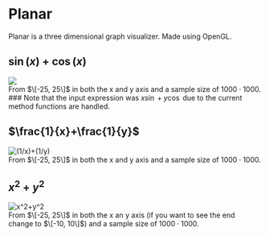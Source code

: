 # Planar
Planar is a three dimensional graph visualizer. Made using OpenGL.

## $\sin(x) + \cos(x)$
![](https://github.com/Shivar-J/Planar/blob/main/GIFs/3DVisualizer_O9h7H0NSnB-ezgif.com-cut.gif)
<br />From $\[-25, 25\]$ in both the x and y axis and a sample size of $1000 \cdot 1000$. ### Note that the input expression was $x \sin + y \cos$ due to the current method functions are handled.

## $\frac{1}{x}+\frac{1}{y}$
![(1/x)+(1/y)](https://github.com/Shivar-J/Planar/blob/main/GIFs/3DVisualizer_ScUhiq3K6R.gif)
<br />From $\[-25, 25\]$ in both the x and y axis and a sample size of $1000 \cdot 1000$.

## $x^2 + y^2$
![x^2+y^2](https://github.com/Shivar-J/Planar/blob/main/GIFs/3DVisualizer_HfOYxPOexO.gif)
<br />From $\[-25, 25\]$ in both the x an y axis (if you want to see the end change to $\[-10, 10\]$) and a sample size of $1000 \cdot 1000$.
